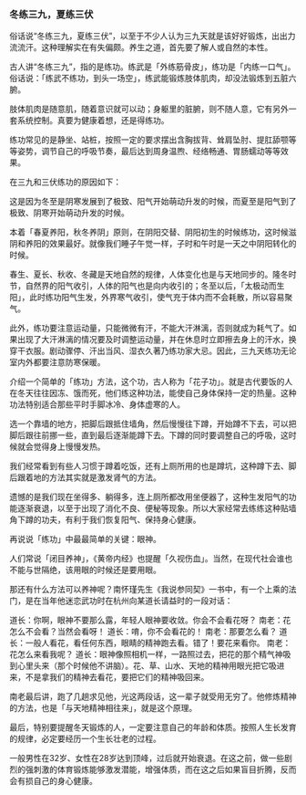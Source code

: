 ### 冬练三九，夏练三伏

俗话说“冬练三九，夏练三伏”，以至于不少人认为三九天就是该好好锻炼，出出力流流汗。这种理解实在有失偏颇。养生之道，首先要了解人或自然的本性。

古人讲“冬练三九”，指的是练功。练武是「外练筋骨皮」，练功是「内练一口气」。俗话说：「练武不练功，到头一场空」，练武能锻炼肢体肌肉，却没法锻炼到五脏六腑。

肢体肌肉是随意肌，随着意识就可以动；身躯里的脏腑，则不随人意，它有另外一套系统控制。真要为健康着想，还是得练功。

练功常见的是静坐、站桩，按照一定的要求摆出含胸拔背、耸肩坠肘、提肛舔颚等等姿势，调节自己的呼吸节奏，最后达到周身温煦、经络畅通、胃肠蠕动等等效果。

在三九和三伏练功的原因如下：

这是因为冬至是阴寒发展到了极致、阳气开始萌动升发的时候，而夏至是阳气到了极致、阴寒开始萌动升发的时候。

本着「春夏养阳，秋冬养阴」原则，在阴阳交替、阴阳初生的时候练功，这时候滋阴和养阳的效果最好。就像我们睡子午觉一样，子时和午时是一天之中阴阳转化的时候。

春生、夏长、秋收、冬藏是天地自然的规律，人体变化也是与天地同步的。隆冬时节，自然界的阳气收引，人体的阳气也是向内收引的；冬至以后，「太极动而生阳」，此时练功阳气生发，外界寒气收引，使气充于体内而不会耗散，所以容易聚气。

此外，练功要注意运动量，只能微微有汗，不能大汗淋漓，否则就成为耗气了。如果出现了大汗淋漓的情况要及时调整运动量，并在休息时立即擦去身上的汗水，换穿干衣服。剧动骤停、汗出当风、湿衣久著乃练功家大忌。因此，三九天练功无论室内外都要注意防寒保暖。

介绍一个简单的「练功」方法，这个功，古人称为「花子功」。就是古代要饭的人在冬天往往因冻、饿而死，他们练这种功法，能使自己身体保持一定的热量。这种功法特别适合那些平时手脚冰冷、身体虚寒的人。

选一个靠墙的地方，把脚后跟抵住墙角，然后慢慢往下蹲，开始蹲不下去，可以把脚后跟往前挪一些，直到最后逐渐能蹲下去。下蹲的同时要调整自己的呼吸，这时候就会觉得身上慢慢发热。

我们经常看到有些人习惯于蹲着吃饭，还有上厕所用的也是蹲坑，这种蹲下去、脚后跟着地的方法其实就是激发肾气的方法。

遗憾的是我们现在坐得多、躺得多，连上厕所都改用坐便器了，这种生发阳气的功能逐渐衰退，以至于出现了消化不良、便秘等现象。所以大家经常去练练这种贴墙角下蹲的功夫，有利于我们恢复阳气、保持身心健康。

再说说「练功」中最最简单的关键：眼神。

人们常说「闭目养神」，《黄帝内经》也提醒「久视伤血」。当然，在现代社会谁也不能与世隔绝，该用眼的时候还是要用眼。

那还有什么方法可以养神呢？南怀瑾先生《我说参同契》一书中，有一个上乘的法门，是在当年他迷恋武功时在杭州向某道长请益时的一段对话：

道长：你啊，眼神不要那么露，年轻人眼神要收敛。你会不会看花呀？
南老：花怎么不会看？当然会看呀！ 
道长：唷，你不会看花的！ 
南老：那要怎么看？ 
道长：一般人看花，看任何东西，眼睛的精神跑去看。错了！要花来看你。
南老：花怎么来看我呢？
道长：眼神像照相机一样，一路照过去，把花的那个精气神吸到心里头来（那个时候他不讲脑）。花、草、山水、天地的精神用眼光把它吸进来，不是拿我们的精神去看花，要把它们的精神吸回来。

南老最后讲，跑了几趟求见他，光这两段话，这一辈子就受用无穷了。他修炼精神的方法，也是「与天地精神相往来」，就是这个原理。

最后，特别要提醒冬天锻炼的人，一定要注意自己的年龄和体质。按照人生长发育的规律，必定要经历一个生长壮老的过程。

一般男性在32岁、女性在28岁达到顶峰，过后就开始衰退。在这之前，做一些剧烈的强刺激的体育锻炼能够激发潜能，增强体质，而在这之后如果盲目折腾，反而会有损自己的身心健康。
